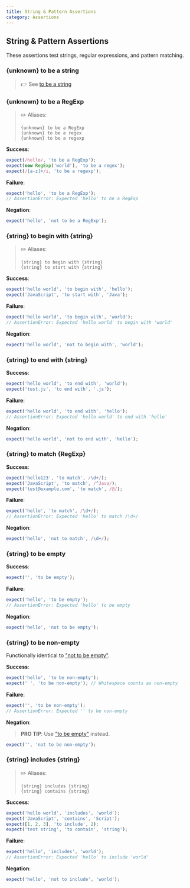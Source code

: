 ```yaml
---
title: String & Pattern Assertions
category: Assertions
---
```


## String & Pattern Assertions

These assertions test strings, regular expressions, and pattern matching.

### {unknown} to be a string

> 👉 See [to be a string](primitive.md#unknown-to-be-a-string)

### {unknown} to be a RegExp

> ✏️ Aliases:
>
>     {unknown} to be a RegExp
>     {unknown} to be a regex
>     {unknown} to be a regexp

**Success**:

```js
expect(/hello/, 'to be a RegExp');
expect(new RegExp('world'), 'to be a regex');
expect(/[a-z]+/i, 'to be a regexp');
```

**Failure**:

```js
expect('hello', 'to be a RegExp');
// AssertionError: Expected 'hello' to be a RegExp
```

**Negation**:

```js
expect('hello', 'not to be a RegExp');
```

### {string} to begin with {string}

> ✏️ Aliases:
>
>     {string} to begin with {string}
>     {string} to start with {string}

**Success**:

```js
expect('hello world', 'to begin with', 'hello');
expect('JavaScript', 'to start with', 'Java');
```

**Failure**:

```js
expect('hello world', 'to begin with', 'world');
// AssertionError: Expected 'hello world' to begin with 'world'
```

**Negation**:

```js
expect('hello world', 'not to begin with', 'world');
```

### {string} to end with {string}

**Success**:

```js
expect('hello world', 'to end with', 'world');
expect('test.js', 'to end with', '.js');
```

**Failure**:

```js
expect('hello world', 'to end with', 'hello');
// AssertionError: Expected 'hello world' to end with 'hello'
```

**Negation**:

```js
expect('hello world', 'not to end with', 'hello');
```

### {string} to match {RegExp}

**Success**:

```js
expect('hello123', 'to match', /\d+/);
expect('JavaScript', 'to match', /^Java/);
expect('test@example.com', 'to match', /@/);
```

**Failure**:

```js
expect('hello', 'to match', /\d+/);
// AssertionError: Expected 'hello' to match /\d+/
```

**Negation**:

```js
expect('hello', 'not to match', /\d+/);
```

### {string} to be empty

**Success**:

```js
expect('', 'to be empty');
```

**Failure**:

```js
expect('hello', 'to be empty');
// AssertionError: Expected 'hello' to be empty
```

**Negation**:

```js
expect('hello', 'not to be empty');
```

### {string} to be non-empty

Functionally identical to ["not to be empty"](#string-to-be-empty).

**Success**:

```js
expect('hello', 'to be non-empty');
expect(' ', 'to be non-empty'); // Whitespace counts as non-empty
```

**Failure**:

```js
expect('', 'to be non-empty');
// AssertionError: Expected '' to be non-empty
```

**Negation**:

> **PRO TIP**: Use ["to be empty"](#string-to-be-empty) instead.

```js
expect('', 'not to be non-empty');
```

### {string} includes {string}

> ✏️ Aliases:
>
>     {string} includes {string}
>     {string} contains {string}

**Success**:

```js
expect('hello world', 'includes', 'world');
expect('JavaScript', 'contains', 'Script');
expect([1, 2, 3], 'to include', 2);
expect('test string', 'to contain', 'string');
```

**Failure**:

```js
expect('hello', 'includes', 'world');
// AssertionError: Expected 'hello' to include 'world'
```

**Negation**:

```js
expect('hello', 'not to include', 'world');
```
